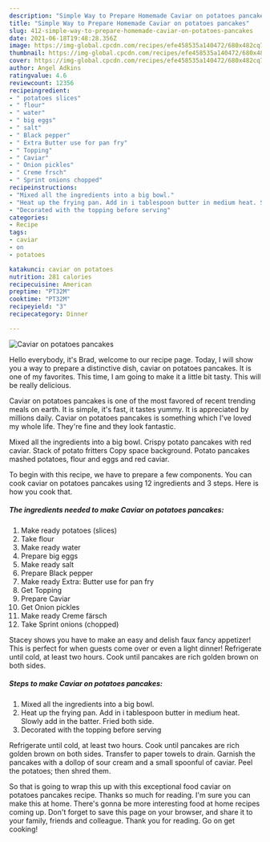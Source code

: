 ```yaml
---
description: "Simple Way to Prepare Homemade Caviar on potatoes pancakes"
title: "Simple Way to Prepare Homemade Caviar on potatoes pancakes"
slug: 412-simple-way-to-prepare-homemade-caviar-on-potatoes-pancakes
date: 2021-06-18T19:48:28.356Z
image: https://img-global.cpcdn.com/recipes/efe458535a140472/680x482cq70/caviar-on-potatoes-pancakes-recipe-main-photo.jpg
thumbnail: https://img-global.cpcdn.com/recipes/efe458535a140472/680x482cq70/caviar-on-potatoes-pancakes-recipe-main-photo.jpg
cover: https://img-global.cpcdn.com/recipes/efe458535a140472/680x482cq70/caviar-on-potatoes-pancakes-recipe-main-photo.jpg
author: Angel Adkins
ratingvalue: 4.6
reviewcount: 12356
recipeingredient:
- " potatoes slices"
- " flour"
- " water"
- " big eggs"
- " salt"
- " Black pepper"
- " Extra Butter use for pan fry"
- " Topping"
- " Caviar"
- " Onion pickles"
- " Creme frsch"
- " Sprint onions chopped"
recipeinstructions:
- "Mixed all the ingredients into a big bowl."
- "Heat up the frying pan. Add in i tablespoon butter in medium heat. Slowly add in the batter. Fried both side."
- "Decorated with the topping before serving"
categories:
- Recipe
tags:
- caviar
- on
- potatoes

katakunci: caviar on potatoes 
nutrition: 281 calories
recipecuisine: American
preptime: "PT32M"
cooktime: "PT32M"
recipeyield: "3"
recipecategory: Dinner

---
```



![Caviar on potatoes pancakes](https://img-global.cpcdn.com/recipes/efe458535a140472/680x482cq70/caviar-on-potatoes-pancakes-recipe-main-photo.jpg)

Hello everybody, it's Brad, welcome to our recipe page. Today, I will show you a way to prepare a distinctive dish, caviar on potatoes pancakes. It is one of my favorites. This time, I am going to make it a little bit tasty. This will be really delicious.

Caviar on potatoes pancakes is one of the most favored of recent trending meals on earth. It is simple, it's fast, it tastes yummy. It is appreciated by millions daily. Caviar on potatoes pancakes is something which I've loved my whole life. They're fine and they look fantastic.

Mixed all the ingredients into a big bowl. Crispy potato pancakes with red caviar. Stack of potato fritters Copy space background. Potato pancakes mashed potatoes, flour and eggs and red caviar.


To begin with this recipe, we have to prepare a few components. You can cook caviar on potatoes pancakes using 12 ingredients and 3 steps. Here is how you cook that.

<!--inarticleads1-->

##### The ingredients needed to make Caviar on potatoes pancakes:

1. Make ready  potatoes (slices)
1. Take  flour
1. Make ready  water
1. Prepare  big eggs
1. Make ready  salt
1. Prepare  Black pepper
1. Make ready  Extra: Butter use for pan fry
1. Get  Topping
1. Prepare  Caviar
1. Get  Onion pickles
1. Make ready  Creme färsch
1. Take  Sprint onions (chopped)


Stacey shows you have to make an easy and delish faux fancy appetizer! This is perfect for when guests come over or even a light dinner! Refrigerate until cold, at least two hours. Cook until pancakes are rich golden brown on both sides. 

<!--inarticleads2-->

##### Steps to make Caviar on potatoes pancakes:

1. Mixed all the ingredients into a big bowl.
1. Heat up the frying pan. Add in i tablespoon butter in medium heat. Slowly add in the batter. Fried both side.
1. Decorated with the topping before serving


Refrigerate until cold, at least two hours. Cook until pancakes are rich golden brown on both sides. Transfer to paper towels to drain. Garnish the pancakes with a dollop of sour cream and a small spoonful of caviar. Peel the potatoes; then shred them. 

So that is going to wrap this up with this exceptional food caviar on potatoes pancakes recipe. Thanks so much for reading. I'm sure you can make this at home. There's gonna be more interesting food at home recipes coming up. Don't forget to save this page on your browser, and share it to your family, friends and colleague. Thank you for reading. Go on get cooking!
